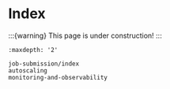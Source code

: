 # Index
:::{warning}
This page is under construction!
:::

```{toctree}
:maxdepth: '2'

job-submission/index
autoscaling
monitoring-and-observability
```
